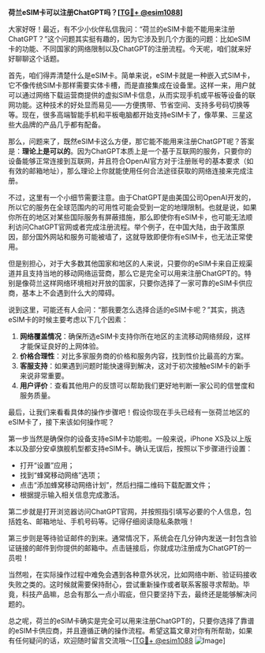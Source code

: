 **荷兰eSIM卡可以注册ChatGPT吗？[[TG💪+ @esim1088](https://t.me/s/esim1088)]**

大家好呀！最近，有不少小伙伴私信我问：“荷兰的eSIM卡能不能用来注册ChatGPT？”这个问题其实挺有趣的，因为它涉及到几个方面的问题：比如eSIM卡的功能、不同国家的网络限制以及ChatGPT的注册流程。今天呢，咱们就来好好聊聊这个话题。

首先，咱们得弄清楚什么是eSIM卡。简单来说，eSIM卡就是一种嵌入式SIM卡，它不像传统SIM卡那样需要实体卡槽，而是直接集成在设备里。这样一来，用户就可以通过网络下载运营商提供的虚拟SIM卡信息，从而实现手机或平板等设备的联网功能。这种技术的好处显而易见——方便携带、节省空间、支持多号码切换等等。现在，很多高端智能手机和平板电脑都开始支持eSIM卡了，像苹果、三星这些大品牌的产品几乎都有配备。

那么，问题来了，既然eSIM卡这么方便，那它能不能用来注册ChatGPT呢？答案是：**理论上是可以的**。因为ChatGPT本质上是一个基于互联网的服务，只要你的设备能够正常连接到互联网，并且符合OpenAI官方对于注册账号的基本要求（如有效的邮箱地址），那么理论上你就能使用任何合法途径获取的网络连接来完成注册。

不过，这里有一个小细节需要注意。由于ChatGPT是由美国公司OpenAI开发的，所以它的服务在全球范围内的可用性可能会受到一定的地理限制。也就是说，如果你所在的地区对某些国际服务有屏蔽措施，那么即使你有eSIM卡，也可能无法顺利访问ChatGPT官网或者完成注册流程。举个例子，在中国大陆，由于政策原因，部分国外网站和服务可能被墙了，这就导致即便你有eSIM卡，也无法正常使用。

但是别担心，对于大多数其他国家和地区的人来说，只要你的eSIM卡来自正规渠道并且支持当地的移动网络运营商，那么它是完全可以用来注册ChatGPT的。特别是像荷兰这样网络环境相对开放的国家，只要你选择了一家可靠的eSIM卡供应商，基本上不会遇到什么大的障碍。

说到这里，可能还有人会问：“那我要怎么选择合适的eSIM卡呢？”其实，挑选eSIM卡的时候主要考虑以下几个因素：

1. **网络覆盖情况**：确保所选eSIM卡支持你所在地区的主流移动网络频段，这样才能保证良好的上网体验。
2. **价格合理性**：对比多家服务商的价格和服务内容，找到性价比最高的方案。
3. **客服支持**：如果遇到问题时能快速得到解决，这对于初次接触eSIM卡的新手来说非常重要。
4. **用户评价**：查看其他用户的反馈可以帮助我们更好地判断一家公司的信誉度和服务质量。

最后，让我们来看看具体的操作步骤吧！假设你现在手头已经有一张荷兰地区的eSIM卡了，接下来该如何操作呢？

第一步当然是确保你的设备支持eSIM卡功能啦。一般来说，iPhone XS及以上版本以及部分安卓旗舰机型都支持eSIM卡。确认无误后，按照以下步骤进行设置：
- 打开“设置”应用；
- 找到“蜂窝移动网络”选项；
- 点击“添加蜂窝移动网络计划”，然后扫描二维码下载配置文件；
- 根据提示输入相关信息完成激活。

第二步就是打开浏览器访问ChatGPT官网，并按照指引填写必要的个人信息，包括姓名、邮箱地址、手机号码等。记得仔细阅读隐私条款哦！

第三步则是等待验证邮件的到来。通常情况下，系统会在几分钟内发送一封包含验证链接的邮件到你提供的邮箱中。点击链接后，你就成功注册成为ChatGPT的一员啦！

当然啦，在实际操作过程中难免会遇到各种意外状况，比如网络中断、验证码接收失败之类的。这时候就需要保持耐心，尝试重新操作或者联系客服寻求帮助。毕竟，科技产品嘛，总会有那么一点小瑕疵，但只要坚持下去，最终还是能够解决问题的。

总之呢，荷兰的eSIM卡确实是完全可以用来注册ChatGPT的，只要你选择了靠谱的eSIM卡供应商，并且遵循正确的操作流程。希望这篇文章对你有所帮助，如果有任何疑问的话，欢迎随时留言交流哦～[[TG💪+ @esim1088](https://t.me/s/esim1088) ![Image](https://i.postimg.cc/4NQfJmqS/Snipaste-2025-05-13-00-14-12.png)]